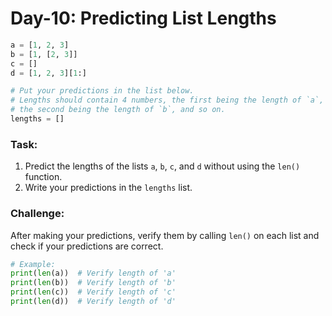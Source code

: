 # Day-10: Predicting List Lengths

```python
a = [1, 2, 3]
b = [1, [2, 3]]
c = []
d = [1, 2, 3][1:]

# Put your predictions in the list below.
# Lengths should contain 4 numbers, the first being the length of `a`,
# the second being the length of `b`, and so on.
lengths = []
```

### **Task:**
1. Predict the lengths of the lists `a`, `b`, `c`, and `d` without using the `len()` function.
2. Write your predictions in the `lengths` list.

### **Challenge:**
After making your predictions, verify them by calling `len()` on each list and check if your predictions are correct.

```python
# Example:
print(len(a))  # Verify length of 'a'
print(len(b))  # Verify length of 'b'
print(len(c))  # Verify length of 'c'
print(len(d))  # Verify length of 'd'
```
